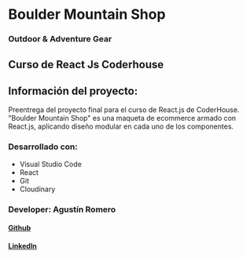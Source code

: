 # Boulder Mountain Shop

### Outdoor & Adventure Gear

## Curso de React Js Coderhouse

## Información del proyecto:
Preentrega del proyecto final para el curso de React.js de CoderHouse.
"Boulder Mountain Shop" es una maqueta de ecommerce armado con React.js, aplicando diseño modular en cada uno de los componentes.

### Desarrollado con:

<ul>
    <li>Visual Studio Code</li>
    <li>React</li>
    <li>Git</li>
    <li>Cloudinary</li>
</ul>

### Developer: Agustín Romero



#### [Github](https://github.com/JaguRom)
#### [LinkedIn](https://www.linkedin.com/in/juan-agustin-romero)


